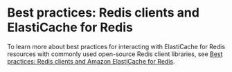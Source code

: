 # Best practices: Redis clients and ElastiCache for Redis<a name="BestPractices.Clients"></a>

To learn more about best practices for interacting with ElastiCache for Redis resources with commonly used open\-source Redis client libraries, see [Best practices: Redis clients and Amazon ElastiCache for Redis](http://aws.amazon.com/blogs/database/best-practices-redis-clients-and-amazon-elasticache-for-redis/)\. 